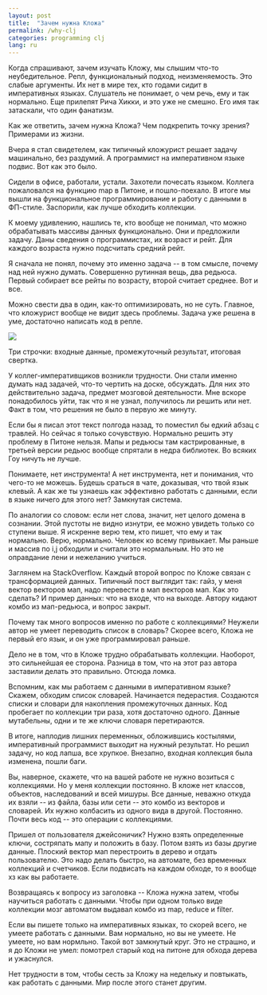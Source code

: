 ```yaml
---
layout: post
title:  "Зачем нужна Кложа"
permalink: /why-clj
categories: programming clj
lang: ru
---
```


Когда спрашивают, зачем изучать Кложу, мы слышим что-то неубедительное. Репл,
функциональный подход, неизменяемость. Это слабые аргументы. Их нет в мире тех,
кто годами сидит в императивных языках. Слушатель не понимает, о чем речь, ему и
так нормально. Еще прилепят Рича Хикки, и это уже не смешно. Его имя так
затаскали, что один фанатизм.

Как же ответить, зачем нужна Кложа? Чем подкрепить точку зрения? Примерами из
жизни.

Вчера я стал свидетелем, как типичный кложурист решает задачу машинально, без
раздумий. А программист на императивном языке подвис. Вот как это было.

Сидели в офисе, работали, устали. Захотели почесать языком. Коллега пожаловался
на функцию map в Питоне, и пошло-поехало. В итоге мы вышли на функциональное
программирование и работу с данными в ФП-стиле. Заспорили, как лучше обходить
коллекции.

К моему удивлению, нашлись те, кто вообще не понимал, что можно обрабатывать
массивы данных функционально. Они и предложили задачу. Даны сведения о
программистах, их возраст и рейт. Для каждого возраста нужно подсчитать средний
рейт.

Я сначала не понял, почему это именно задача -- в том смысле, почему над ней
нужно думать. Совершенно рутинная вещь, два редьюса. Первый собирает все рейты
по возрасту, второй считает среднее. Вот и все.

Можно свести два в один, как-то оптимизировать, но не суть. Главное, что
кложурист вообще не видит здесь проблемы. Задача уже решена в уме, достаточно
написать код в репле.

![](https://user-images.githubusercontent.com/1059232/43309405-631a0a60-918d-11e8-853d-de329187fc2e.png)

Три строчки: входные данные, промежуточный результат, итоговая свертка.

У коллег-императивщиков возникли трудности. Они стали именно думать над задачей,
что-то чертить на доске, обсуждать. Для них это действительно задача, предмет
мозговой деятельности. Мне вскоре понадобилось уйти, так что я не узнал,
получилось ли решить или нет. Факт в том, что решения не было в первую же
минуту.

Если бы я писал этот текст полгода назад, то поместил бы едкий абзац с
травлей. Но сейчас я только сочувствую. Нормально решить эту проблему в Питоне
нельзя. Мапы и редьюсы там кастрированные, в третьей версии редьюс вообще
спрятали в недра библиотек. Во всяких Гоу ничуть не лучше.

Понимаете, нет инструмента! А нет инструмента, нет и понимания, что чего-то не
можешь. Будешь сраться в чате, доказывая, что твой язык клевый. А как же ты
узнаешь как эффективно работать с данными, если в языке ничего для этого нет?
Замкнутая система.

По аналогии со словом: если нет слова, значит, нет целого домена в
сознании. Этой пустоты не видно изнутри, ее можно увидеть только со ступени
выше. Я искренне верю тем, кто пишет, что ему и так нормально. Верю,
нормально. Человек ко всему привыкает. Мы раньше и массив по i,j обходили и
считали это нормальным. Но это не оправдание лени и нежеланию учиться.

Заглянем на StackOverflow. Каждый второй вопрос по Кложе связан с трансформацией
данных. Типичный пост выглядит так: гайз, у меня вектор векторов мап, надо
перевести в мап векторов мап. Как это сделать? И пример данных: что на входе,
что на выходе. Автору кидают комбо из мап-редьюса, и вопрос закрыт.

Почему так много вопросов именно по работе с коллекциями? Неужели автор не умеет
переводить список в словарь? Скорее всего, Кложа не первый его язык, и он уже
программировал раньше.

Дело не в том, что в Кложе трудно обрабатывать коллекции. Наоборот, это
сильнейшая ее сторона. Разница в том, что на этот раз автора заставили делать
это правильно. Отсюда ломка.

Вспомним, как мы работаем с данными в императивном языке? Скажем, обходим список
словарей. Начинается педерастия. Создаются списки и словари для накопления
промежуточных данных. Код пробегает по коллекции три раза, хотя достаточно
одного. Данные мутабельны, одни и те же ключи словаря перетираются.

В итоге, наплодив лишних переменных, обложившись костылями, императивный
программист выходит на нужный результат. Но решил задачу, но код лапша, все
хрупкое. Внезапно, входная коллекция была изменена, пошли баги.

Вы, наверное, скажете, что на вашей работе не нужно возиться с коллекциями. Но у
меня коллекции постоянно. В кложе нет классов, объектов, наследований и всей
мишуры. Все данные, неважно откуда их взяли -- из файла, базы или сети -- это
комбо из векторов и словарей. Их нужно колбасить из одного вида в
другой. Постоянно. Почти весь код -- это операции с коллекциями.

Пришел от пользователя джейсоничик? Нужно взять определенные ключи, состряпать
мапу и положить в базу. Потом взять из базы другие данные. Плоский вектор мап
перестроить в дерево и отдать пользователю. Это надо делать быстро, на автомате,
без временных коллекций и счетчиков. Если подвисать на каждом обходе, то я
вообще хз как вы работаете.

Возвращаясь к вопросу из заголовка -- Кложа нужна затем, чтобы научиться
работать с данными. Чтобы при одном только виде коллекции мозг автоматом выдавал
комбо из map, reduce и filter.

Если вы пишете только на императивных языках, то скорей всего, не умеете
работать с данными. Вам нормально, но вы не умеете. Не умеете, но вам
нормльно. Такой вот замкнутый круг. Это не страшно, и я до Кложи не умел:
помотрел старый код на питоне для обхода дерева и ужаснулся.

Нет трудности в том, чтобы сесть за Кложу на недельку и повтыкать, как работать
с данными. Мир после этого станет другим.
